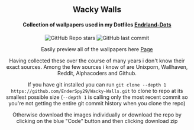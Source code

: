 <h2 align="center">
  Wacky Walls
  <h4 align="center">
    Collection of wallpapers used in my Dotfiles <a href="https://github.com/EnderSpy29/Endrland-Dots"><b>Endrland-Dots</b></a><br>
  </h5>
</h2>


<div align="center">

![GitHub Repo stars](https://img.shields.io/github/stars/EnderSpy29/Wacky-Walls?style=for-the-badge&color=%239745F5&labelColor=%23000000) ![GitHub last commit](https://img.shields.io/github/last-commit/JaKooLit/Hyprland-Dots?style=for-the-badge&color=%239745F5&labelColor=%23000000)

Easily preview all of the wallpapers here [Page](https://github.com/EnderSpy29/Wacky-Walls/blob/main/PAGE.MD)

Having collected these over the course of many years i don't know their exact sources. Among the few sources i know of are
Unixporn, Wallhaven, Reddit, Alphacoders and Github.

If you have git installed you can run `git clone --depth 1 https://github.com/EnderSpy29/Wacky-Walls.git` to clone to repo at its smallest possible size (`--depth 1` is calling only the most recent commit so you're not getting the entire git commit history when you clone the repo)

Otherwise download the images individually or download the repo by clicking on the blue "Code" button and then clicking download zip
